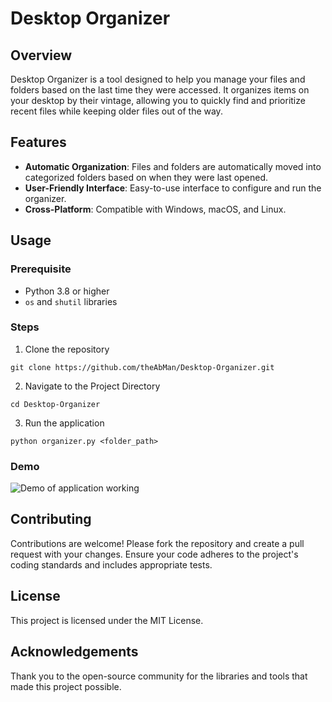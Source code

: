 
# Desktop Organizer

## Overview

Desktop Organizer is a tool designed to help you manage your files and folders based on the last time they were accessed. It organizes items on your desktop by their vintage, allowing you to quickly find and prioritize recent files while keeping older files out of the way.


## Features

* __Automatic Organization__: Files and folders are automatically moved into categorized folders based on when they were last opened.
* __User-Friendly Interface__: Easy-to-use interface to configure and run the organizer.
* __Cross-Platform__: Compatible with Windows, macOS, and Linux.


## Usage
### Prerequisite

* Python 3.8 or higher
* `os` and `shutil` libraries

### Steps

  1. Clone the repository

  `git clone https://github.com/theAbMan/Desktop-Organizer.git `

  2. Navigate to the Project Directory

  `cd Desktop-Organizer`

  3. Run the application

  `python organizer.py <folder_path>`


### Demo
![Demo of application working]('images/demo.gif')


## Contributing

Contributions are welcome! Please fork the repository and create a pull request with your changes. Ensure your code adheres to the project's coding standards and includes appropriate tests.

## License

This project is licensed under the MIT License.

## Acknowledgements

Thank you to the open-source community for the libraries and tools that made this project possible.
